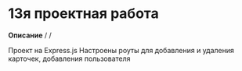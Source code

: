 # 13я проектная работа

**Описание**
/
/

Проект на Express.js 
Настроены роуты для добавления и удаления карточек, добавления пользователя
